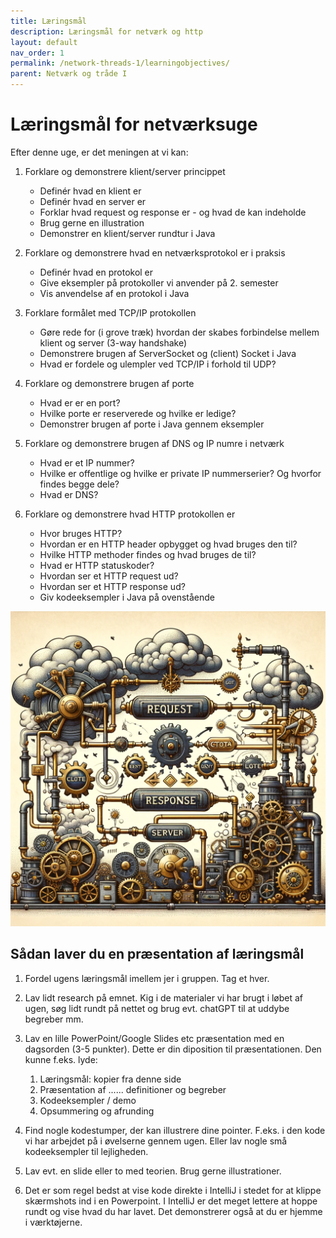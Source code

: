 ```yaml
---
title: Læringsmål
description: Læringsmål for netværk og http
layout: default
nav_order: 1
permalink: /network-threads-1/learningobjectives/
parent: Netværk og tråde I
---
```


# Læringsmål for netværksuge

Efter denne uge, er det meningen at vi kan:

1. Forklare og demonstrere klient/server princippet
   - Definér hvad en klient er
   - Definér hvad en server er
   - Forklar hvad request og response er - og hvad de kan indeholde
   - Brug gerne en illustration
   - Demonstrer en klient/server rundtur i Java

2. Forklare og demonstrere hvad en netværksprotokol er i praksis
   - Definér hvad en protokol er
   - Give eksempler på protokoller vi anvender på 2. semester
   - Vis anvendelse af en protokol i Java

3. Forklare formålet med TCP/IP protokollen
   - Gøre rede for (i grove træk) hvordan der skabes forbindelse mellem klient og server (3-way handshake)
   - Demonstrere brugen af ServerSocket og (client) Socket i Java
   - Hvad er fordele og ulempler ved TCP/IP i forhold til UDP?

4. Forklare og demonstrere brugen af porte
   - Hvad er er en port?
   - Hvilke porte er reserverede og hvilke er ledige?
   - Demonstrer brugen af porte i Java gennem eksempler

5. Forklare og demonstrere brugen af DNS og IP numre i netværk
   - Hvad er et IP nummer?
   - Hvilke er offentlige og hvilke er private IP nummerserier? Og hvorfor findes begge dele?
   - Hvad er DNS?

6. Forklare og demonstrere hvad HTTP protokollen er
   - Hvor bruges HTTP?
   - Hvordan er en HTTP header opbygget og hvad bruges den til?
   - Hvilke HTTP methoder findes og hvad bruges de til?
   - Hvad er HTTP statuskoder?
   - Hvordan ser et HTTP request ud?
   - Hvordan ser et HTTP response ud?
   - Giv kodeeksempler i Java på ovenstående

![Network](./img/steampunkserver.webp)

## Sådan laver du en præsentation af læringsmål

1. Fordel ugens læringsmål imellem jer i gruppen. Tag et hver.
2. Lav lidt research på emnet. Kig i de materialer vi har brugt i løbet af ugen, søg lidt rundt på nettet og brug evt. chatGPT til at uddybe begreber mm.
3. Lav en lille PowerPoint/Google Slides etc præsentation med en dagsorden (3-5 punkter). Dette er din diposition til præsentationen. Den kunne f.eks. lyde:

   1. Læringsmål: kopier fra denne side
   2. Præsentation af ...... definitioner og begreber
   3. Kodeeksempler / demo
   4. Opsummering og afrunding
4. Find nogle kodestumper, der kan illustrere dine pointer. F.eks. i den kode vi har arbejdet på i øvelserne gennem ugen. Eller lav nogle små kodeeksempler til lejligheden.
5. Lav evt. en slide eller to med teorien. Brug gerne illustrationer.
6. Det er som regel bedst at vise kode direkte i IntelliJ i stedet for at klippe skærmshots ind i en Powerpoint. I IntelliJ er det meget lettere at hoppe rundt og vise hvad du har lavet. Det demonstrerer også at du er hjemme i værktøjerne.
